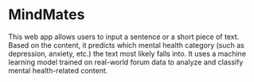 # MindMates
This web app allows users to input a sentence or a short piece of text. Based on the content, it predicts which mental health category (such as depression, anxiety, etc.) the text most likely falls into. It uses a machine learning model trained on real-world forum data to analyze and classify mental health-related content.

